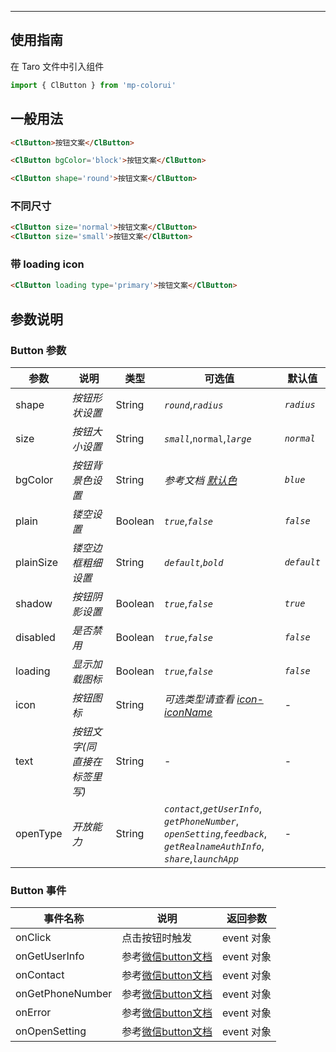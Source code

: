 ****

## 使用指南

在 Taro 文件中引入组件

```js
import { ClButton } from 'mp-colorui'
```

## 一般用法

```html
<ClButton>按钮文案</ClButton>
```

```html
<ClButton bgColor='block'>按钮文案</ClButton>
```

```html
<ClButton shape='round'>按钮文案</ClButton>
```

### 不同尺寸

```html
<ClButton size='normal'>按钮文案</ClButton>
<ClButton size='small'>按钮文案</ClButton>
```

### 带 loading icon

```html
<ClButton loading type='primary'>按钮文案</ClButton>
```

## 参数说明

### Button 参数



| 参数      | 说明                         | 类型    | 可选值                                                       | 默认值      |
| --------- | ---------------------------- | ------- | ------------------------------------------------------------ | ----------- |
| shape     | *按钮形状设置*               | String  | *`round`*,*`radius`*                                         | *`radius`*  |
| size      | *按钮大小设置*               | String  | *`small`*,`normal`,*`large`*                                 | *`normal`*  |
| bgColor   | *按钮背景色设置*             | String  | *参考文档 [默认色](/home/color)*                             | *`blue`*    |
| plain     | *镂空设置*                   | Boolean | *`true`*,*`false`*                                           | *`false`*   |
| plainSize | *镂空边框粗细设置*           | String  | *`default`*,*`bold`*                                         | *`default`* |
| shadow    | *按钮阴影设置*               | Boolean | *`true`*,*`false`*                                           | *`true`*    |
| disabled  | *是否禁用*                   | Boolean | *`true`*,*`false`*                                           | *`false`*   |
| loading   | *显示加载图标*               | Boolean | *`true`*,*`false`*                                           | *`false`*   |
| icon      | *按钮图标*                   | String  | *可选类型请查看 [icon-iconName](/base/icon?id=iconname)*     | -           |
| text      | *按钮文字(同直接在标签里写)* | String  | -                                                            | -           |
| openType  | *开放能力*                   | String  | *`contact`*,*`getUserInfo`*,<br />*`getPhoneNumber`*,<br />*`openSetting`*,*`feedback`*,<br />*`getRealnameAuthInfo`*,<br />*`share`*,*`launchApp`* | -           |

### Button 事件



| 事件名称         | 说明                                                         | 返回参数   |
| ---------------- | ------------------------------------------------------------ | ---------- |
| onClick          | 点击按钮时触发                                               | event 对象 |
| onGetUserInfo    | 参考[微信button文档](https://developers.weixin.qq.com/miniprogram/dev/component/button.html) | event 对象 |
| onContact        | 参考[微信button文档](https://developers.weixin.qq.com/miniprogram/dev/component/button.html) | event 对象 |
| onGetPhoneNumber | 参考[微信button文档](https://developers.weixin.qq.com/miniprogram/dev/component/button.html) | event 对象 |
| onError          | 参考[微信button文档](https://developers.weixin.qq.com/miniprogram/dev/component/button.html) | event 对象 |
| onOpenSetting    | 参考[微信button文档](https://developers.weixin.qq.com/miniprogram/dev/component/button.html) | event 对象 |

